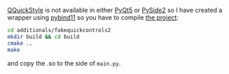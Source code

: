 [QQuickStyle](https://doc.qt.io/qt-5/qquickstyle.html) is not available in either [PyQt5](https://pypi.org/project/PyQt5/) or [PySide2](https://pypi.org/project/PySide2/) so I have created a wrapper using [pybind11](https://github.com/pybind/pybind11) so you have to compile [the project](../../../additionals/fakequickcontrols2/):

```bash
cd additionals/fakequickcontrols2
mkdir build && cd build
cmake ..
make
```

and copy the .so to the side of `main.py`.